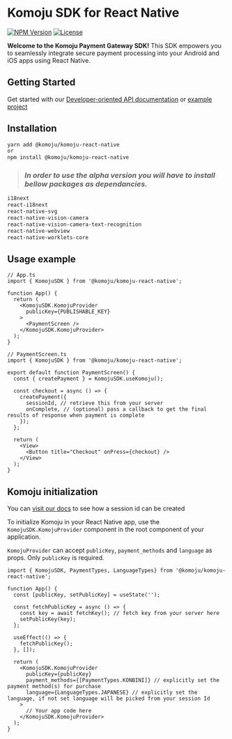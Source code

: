 
# Komoju SDK for React Native

[![NPM Version](https://img.shields.io/npm/v/%40komoju%2Fkomoju-react-native)](https://www.npmjs.com/package/@komoju/komoju-react-native)
[![License](https://img.shields.io/npm/l/%40komoju%2Fkomoju-react-native)](https://www.npmjs.com/package/@komoju/komoju-react-native)

**Welcome to the Komoju Payment Gateway SDK!** This SDK empowers you to seamlessly integrate secure payment processing into your Android and iOS apps using React Native.

## Getting Started
Get started with our
[Developer-oriented API documentation](https://doc.komoju.com/) or [example project](https://github.com/degica/mobile-sdk_react-native/tree/main/example)

## Installation

```sh
yarn add @komoju/komoju-react-native
or
npm install @komoju/komoju-react-native
```


> ### *In order to use the alpha version you will have to install bellow packages as dependancies.*
```sh
i18next
react-i18next
react-native-svg
react-native-vision-camera
react-native-vision-camera-text-recognition
react-native-webview
react-native-worklets-core
```

## Usage example
```tsx
// App.ts
import { KomojuSDK } from '@komoju/komoju-react-native';

function App() {
  return (
    <KomojuSDK.KomojuProvider
      publicKey={PUBLISHABLE_KEY}
    >
      <PaymentScreen />
    </KomojuSDK.KomojuProvider>
  );
}

// PaymentScreen.ts
import { KomojuSDK } from '@komoju/komoju-react-native';

export default function PaymentScreen() {
  const { createPayment } = KomojuSDK.useKomoju();

  const checkout = async () => {
    createPayment({
      sessionId, // retrieve this from your server
      onComplete, // (optional) pass a callback to get the final results of response when payment is complete 
    });
  };

  return (
    <View>
      <Button title="Checkout" onPress={checkout} />
    </View>
  );
}
```

## Komoju initialization

You can [visit our docs](https://doc.komoju.com/reference/createsession) to see how a session id can be created

To initialize Komoju in your React Native app, use the `KomojuSDK.KomojuProvider` component in the root component of your application.

`KomojuProvider` can accept `publicKey`, `payment_methods` and `language` as props. Only `publicKey` is required.

```tsx
import { KomojuSDK, PaymentTypes, LanguageTypes} from '@komoju/komoju-react-native';

function App() {
  const [publicKey, setPublicKey] = useState('');

  const fetchPublicKey = async () => {
    const key = await fetchKey(); // fetch key from your server here
    setPublicKey(key);
  };

  useEffect(() => {
    fetchPublicKey();
  }, []);

  return (
    <KomojuSDK.KomojuProvider
      publicKey={publicKey}
      payment_methods={[PaymentTypes.KONBINI]} // explicitly set the payment method(s) for purchase
      language={LanguageTypes.JAPANESE} // explicitly set the language, if not set language will be picked from your session Id
    >
      // Your app code here
    </KomojuSDK.KomojuProvider>
  );
}
```

